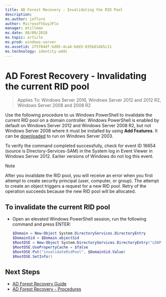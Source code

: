 ```yaml
---
title: AD Forest Recovery - Invalidating the RID Pool
description:
ms.author: joflore
author: MicrosoftGuyJFlo
manager: mtillman
ms.date: 08/09/2018
ms.topic: article
ms.prod: windows-server
ms.assetid: 2f5f84df-bd85-4ca4-bdd3-835bd1d45c11
ms.technology: identity-adds
---
```

# AD Forest Recovery - Invalidating the current RID pool  

>Applies To: Windows Server 2016, Windows Server 2012 and 2012 R2, Windows Server 2008 and 2008 R2

Use the following procedure to us Windows PowerShell to invalidate the current RID pool on a domain controller. Windows PowerShell is enabled by default on Windows Server 2012 and Windows Server 2008 R2, but not Windows Server 2008 where it must be installed by using **Add Features**. It can be [downloaded](https://www.microsoft.com/download/details.aspx?id=20020) to run on Windows Server 2003.  

To verify the command completed successfully, check for event ID 16654 (source is Directory-Services-SAM) in the System log in Event Viewer in Windows Server 2012. Earlier versions of Windows do not log this event.  
  
> [!NOTE]
> After you invalidate the RID pool, you will receive an error when you first attempt to create security principal (user, computer, or group). The attempt to create an object triggers a request for a new RID pool. Retry of the operation succeeds because the new RID pool will be allocated.  
  
## To invalidate the current RID pool  
  
- Open an elevated Windows PowerShell session, run the following command and press ENTER:  

   ```powershell
   $Domain = New-Object System.DirectoryServices.DirectoryEntry  
   $DomainSid = $Domain.objectSid  
   $RootDSE = New-Object System.DirectoryServices.DirectoryEntry("LDAP://RootDSE")  
   $RootDSE.UsePropertyCache = $false  
   $RootDSE.Put("invalidateRidPool", $DomainSid.Value)  
   $RootDSE.SetInfo()  
   ```  

## Next Steps

- [AD Forest Recovery Guide](AD-Forest-Recovery-Guide.md)
- [AD Forest Recovery - Procedures](AD-Forest-Recovery-Procedures.md)
